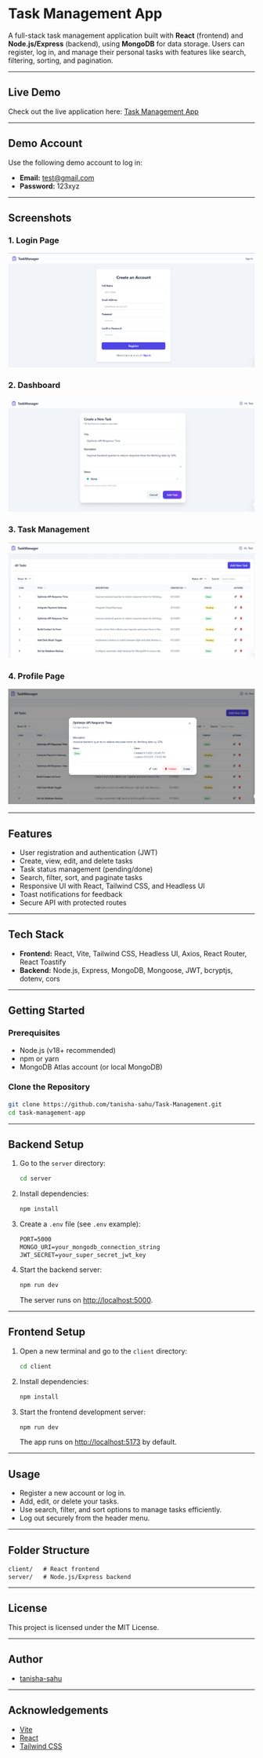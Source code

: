 # Task Management App

A full-stack task management application built with **React** (frontend) and **Node.js/Express** (backend), using **MongoDB** for data storage. Users can register, log in, and manage their personal tasks with features like search, filtering, sorting, and pagination.

---

## Live Demo

Check out the live application here: [Task Management App](https://task-management-neon-iota.vercel.app/)

---

## Demo Account

Use the following demo account to log in:

- **Email:** test@gmail.com  
- **Password:** 123xyz

---

## Screenshots

### 1. Login Page
![Login Page](./images/UserRegister.png)

### 2. Dashboard
![Dashboard](./images/CreateTask.png)

### 3. Task Management
![Task Management](./images/Dashboard.png)

### 4. Profile Page
![Profile Page](./images/ViewTask.png)

---

## Features

- User registration and authentication (JWT)
- Create, view, edit, and delete tasks
- Task status management (pending/done)
- Search, filter, sort, and paginate tasks
- Responsive UI with React, Tailwind CSS, and Headless UI
- Toast notifications for feedback
- Secure API with protected routes

---

## Tech Stack

- **Frontend:** React, Vite, Tailwind CSS, Headless UI, Axios, React Router, React Toastify
- **Backend:** Node.js, Express, MongoDB, Mongoose, JWT, bcryptjs, dotenv, cors

---

## Getting Started

### Prerequisites

- Node.js (v18+ recommended)
- npm or yarn
- MongoDB Atlas account (or local MongoDB)

### Clone the Repository

```sh
git clone https://github.com/tanisha-sahu/Task-Management.git
cd task-management-app
```

---

## Backend Setup

1. Go to the `server` directory:

    ```sh
    cd server
    ```

2. Install dependencies:

    ```sh
    npm install
    ```

3. Create a `.env` file (see `.env` example):

    ```
    PORT=5000
    MONGO_URI=your_mongodb_connection_string
    JWT_SECRET=your_super_secret_jwt_key
    ```

4. Start the backend server:

    ```sh
    npm run dev
    ```

    The server runs on [http://localhost:5000](http://localhost:5000).

---

## Frontend Setup

1. Open a new terminal and go to the `client` directory:

    ```sh
    cd client
    ```

2. Install dependencies:

    ```sh
    npm install
    ```

3. Start the frontend development server:

    ```sh
    npm run dev
    ```

    The app runs on [http://localhost:5173](http://localhost:5173) by default.

---

## Usage

- Register a new account or log in.
- Add, edit, or delete your tasks.
- Use search, filter, and sort options to manage tasks efficiently.
- Log out securely from the header menu.

---

## Folder Structure

```
client/   # React frontend
server/   # Node.js/Express backend
```

---

## License

This project is licensed under the MIT License.

---

## Author

- [tanisha-sahu](https://github.com/tanisha-sahu)

---

## Acknowledgements

- [Vite](https://vitejs.dev/)
- [React](https://react.dev/)
- [Tailwind CSS](https://tailwindcss.com/)